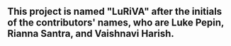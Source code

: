 ## This project is named "LuRiVA" after the initials of the contributors' names, who are Luke Pepin, Rianna Santra, and Vaishnavi Harish. 